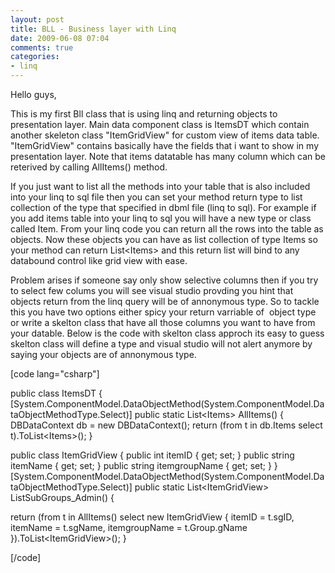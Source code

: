```yaml
---
layout: post
title: BLL - Business layer with Linq
date: 2009-06-08 07:04
comments: true
categories:
- linq
---
```

Hello guys,

This is my first Bll class that is using linq and returning objects to presentation layer. Main data component class is ItemsDT which contain another skeleton class "ItemGridView" for custom view of items data table. "ItemGridView" contains basically have the fields that i want to show in my presentation layer. Note that items datatable has many column which can be reterived by calling AllItems() method.

If you just want to list all the methods into your table that is also included into your linq to sql file then you can set your method return type to list collection of the type that specified in dbml file (linq to sql). For example if you add items table into your linq to sql you will have a new type or class called Item. From your linq code you can return all the rows into the table as objects. Now these objects you can have as list collection of type Items so your method can return List&lt;Items&gt; and this return list will bind to any databound control like grid view with ease.

Problem arises if someone say only show selective columns then if you try to select few colums you will see visual studio provding you hint that objects return from the linq query will be of annonymous type. So to tackle this you have two options either spicy your return varriable of  object type or write a skelton class that have all those columns you want to have from your datable. Below is the code with skelton class approch its easy to guess skelton class will define a type and visual studio will not alert anymore by saying your objects are of annonymous type.

[code lang="csharp"]

public class ItemsDT
{
[System.ComponentModel.DataObjectMethod(System.ComponentModel.DataObjectMethodType.Select)]
public static List&lt;Items&gt; AllItems()
{
DBDataContext db = new DBDataContext();
return (from t in db.Items select t).ToList&lt;Items&gt;();
}

public class ItemGridView
{
public int itemID { get; set; }
public string itemName { get; set; }
public string itemgroupName { get; set; }
}
[System.ComponentModel.DataObjectMethod(System.ComponentModel.DataObjectMethodType.Select)]
public static List&lt;ItemGridView&gt; ListSubGroups_Admin()
{

return (from t in AllItems() select new ItemGridView {
itemID = t.sgID,
itemName = t.sgName,
itemgroupName = t.Group.gName
}).ToList&lt;ItemGridView&gt;();
}

[/code]
